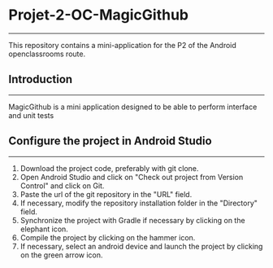 # Projet-2-OC-MagicGithub
---

This repository contains a mini-application for the P2 of the Android openclassrooms route.

## Introduction
---

MagicGithub is a mini application designed to be able to perform interface and unit tests

## Configure the project in Android Studio
---

1. Download the project code, preferably with git clone.
2. Open Android Studio and click on "Check out project from Version Control" and click on Git.
3. Paste the url of the git repository in the "URL" field.
4. If necessary, modify the repository installation folder in the "Directory" field.
5. Synchronize the project with Gradle if necessary by clicking on the elephant icon.
6. Compile the project by clicking on the hammer icon.
7. If necessary, select an android device and launch the project by clicking on the green arrow icon.

